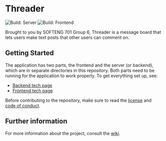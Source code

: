 # Threader

![Build: Server](https://github.com/se701-group6/se701-assignment1/workflows/CD_SERVER/badge.svg)
![Build: Frontend](https://github.com/se701-group6/se701-assignment1/workflows/CD_FRONTEND/badge.svg)

Brought to you by SOFTENG 701 Group 6, Threader is a message board that lets users make text posts that other users
can comment on.

## Getting Started

The application has two parts, the frontend and the server (or backend), which are in separate directories in this repository. Both parts need to be running for the application to work properly. To get everything set up, see:
* [Backend tech page](https://github.com/se701-group6/se701-assignment1/wiki/Backend/)
* [Frontend tech page](https://github.com/se701-group6/se701-assignment1/wiki/Frontend)

Before contributing to the repository, make sure to read the [license](https://github.com/se701-group6/se701-assignment1/blob/master/LICENSE) and [code of conduct](https://github.com/se701-group6/se701-assignment1/wiki/Code-of-Conduct).

## Further information

For more information about the project, consult the [wiki](https://github.com/se701-group6/se701-assignment1/wiki).
